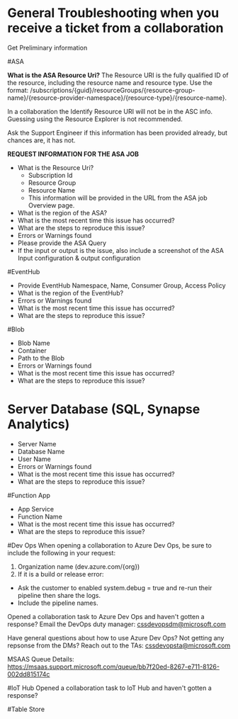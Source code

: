 # General Troubleshooting when you receive a ticket from a collaboration
Get Preliminary information

#ASA

**What is the ASA Resource Uri?** 
The Resource URI is the fully qualified ID of the resource, including the resource name and resource type. Use the format: 
/subscriptions/{guid}/resourceGroups/{resource-group-name}/{resource-provider-namespace}/{resource-type}/{resource-name}. 

   In a collaboration the Identify Resource URI will not be in the ASC info.  Guessing using the Resource Explorer is not recommended. 

   Ask the Support Engineer if this information has been provided already, but chances are, it has not. 
 
**REQUEST INFORMATION FOR THE ASA JOB**
- What is the Resource Uri?
   - Subscription Id
   - Resource Group
   - Resource Name
   - This information will be provided in the URL from the ASA job Overview page.
- What is the region of the ASA?
- What is the most recent time this issue has occurred?
- What are the steps to reproduce this issue?
- Errors or Warnings found
- Please provide the ASA Query
- If the input or output is the issue, also include a screenshot of the ASA Input configuration & output configuration

#EventHub
- Provide EventHub Namespace, Name, Consumer Group, Access Policy
- What is the region of the EventHub?
- Errors or Warnings found
- What is the most recent time this issue has occurred?
- What are the steps to reproduce this issue?

#Blob
- Blob Name
- Container
- Path to the Blob
- Errors or Warnings found
- What is the most recent time this issue has occurred?
- What are the steps to reproduce this issue?

# Server Database (SQL, Synapse Analytics)
- Server Name
- Database Name
- User Name
- Errors or Warnings found
- What is the most recent time this issue has occurred?
- What are the steps to reproduce this issue?

#Function App
- App Service
- Function Name
- What is the most recent time this issue has occurred?
- What are the steps to reproduce this issue?

#Dev Ops
When opening a collaboration to Azure Dev Ops, be sure to include the following in your request:

1. Organization name (dev.azure.com/{org})
1. If it is a build or release error:
- Ask the customer to enabled system.debug = true and re-run their pipeline then share the logs.
- Include the pipeline names.

Opened a collaboration task to Azure Dev Ops and haven't gotten a response?
Email the DevOps duty manager: cssdevopsdm@microsoft.com

Have general questions about how to use Azure Dev Ops?
Not getting any repsonse from the DMs?
Reach out to the TAs: cssdevopsta@microsoft.com

MSAAS Queue Details:
https://msaas.support.microsoft.com/queue/bb7f20ed-8267-e711-8126-002dd815174c

#IoT Hub
Opened a collaboration task to IoT Hub and haven't gotten a response?  



#Table Store
